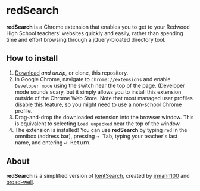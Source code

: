 # redSearch
**redSearch** is a Chrome extension that enables you to get to your Redwood High School teachers' websites quickly and easily, rather than spending time and effort browsing through a jQuery-bloated directory tool.

## How to install

 1. [Download](https://github.com/jrmann100/redSearch/archive/master.zip) _and unzip,_ or clone, this repository.
 2. In Google Chrome, navigate to `chrome://extensions` and enable `Developer mode` using the switch near the top of the page.
 (Developer mode sounds scary, but it simply allows you to install this extension outside of the Chrome Web Store. Note that most managed user profiles disable this feature, so you might need to use a non-school Chrome profile.
 3. Drag-and-drop the downloaded extension into the browser window. This is equivalent to selecting `Load unpacked` near the top of the window.
 4. The extension is installed! You can use **redSearch** by typing `red` in the omnibox (address bar), pressing <kbd>⇥ Tab</kbd>, typing your teacher's last name, and entering <kbd>↩ Return</kbd>.

## About
**redSearch** is a simplified version of [kentSearch](https://github.com/jrmann100/kentSearch), created by [jrmann100](https://github.com/jrmann100) and [broad-well](https://github.com/broad-well).

